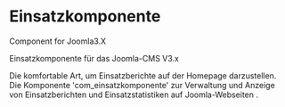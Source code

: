 # Einsatzkomponente
Component for Joomla3.X


Einsatzkomponente für das Joomla-CMS V3.x

Die komfortable Art, um Einsatzberichte auf der Homepage darzustellen.
Die Komponente 'com_einsatzkomponente' zur Verwaltung und Anzeige von Einsatzberichten und Einsatzstatistiken auf Joomla-Webseiten .
